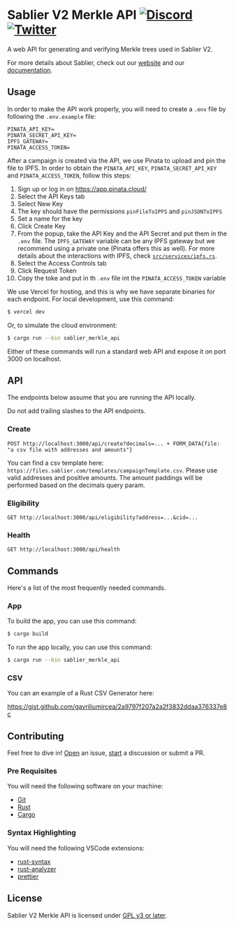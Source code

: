 # Sablier V2 Merkle API [![Discord][discord-badge]][discord] [![Twitter][twitter-badge]][twitter]

[discord]: https://discord.gg/bSwRCwWRsT
[discord-badge]: https://dcbadge.vercel.app/api/server/bSwRCwWRsT?style=flat
[twitter]: https://twitter.com/Sablier
[twitter-badge]: https://img.shields.io/twitter/follow/Sablier?label=%40Sablier

A web API for generating and verifying Merkle trees used in Sablier V2.

For more details about Sablier, check out our [website](https://sablier.com) and our
[documentation](https://docs.sablier.com).

## Usage

In order to make the API work properly, you will need to create a `.env` file by following the `.env.example` file:

```text
PINATA_API_KEY=
PINATA_SECRET_API_KEY=
IPFS_GATEWAY=
PINATA_ACCESS_TOKEN=
```

After a campaign is created via the API, we use Pinata to upload and pin the file to IPFS. In order to obtain the
`PINATA_API_KEY`, `PINATA_SECRET_API_KEY` and `PINATA_ACCESS_TOKEN`, follow this steps:

1. Sign up or log in on https://app.pinata.cloud/
1. Select the API Keys tab
1. Select New Key
1. The key should have the permissions `pinFileToIPFS` and `pinJSONToIPFS`
1. Set a name for the key
1. Click Create Key
1. From the popup, take the API Key and the API Secret and put them in the `.env` file. The `IPFS_GATEWAY` variable can
   be any IPFS gateway but we recommend using a private one (Pinata offers this as well). For more details about the
   interactions with IPFS, check [`src/services/ipfs.rs`](./src/services/ipfs.rs).
1. Select the Access Controls tab
1. Click Request Token
1. Copy the toke and put in th `.env` file int the `PINATA_ACCESS_TOKEN` variable

We use Vercel for hosting, and this is why we have separate binaries for each endpoint. For local development, use this
command:

```sh
$ vercel dev
```

Or, to simulate the cloud environment:

```sh
$ cargo run --bin sablier_merkle_api
```

Either of these commands will run a standard web API and expose it on port 3000 on localhost.

## API

The endpoints below assume that you are running the API locally.

Do not add trailing slashes to the API endpoints.

### Create

```text
POST http://localhost:3000/api/create?decimals=... + FORM_DATA{file: "a csv file with addresses and amounts"}
```

You can find a csv template here: `https://files.sablier.com/templates/campaignTemplate.csv`. Please use valid addresses
and positive amounts. The amount paddings will be performed based on the decimals query param.

### Eligibility

```text
GET http://localhost:3000/api/eligibility?address=...&cid=...
```

### Health

```text
GET http://localhost:3000/api/health
```

## Commands

Here's a list of the most frequently needed commands.

### App

To build the app, you can use this command:

```sh
$ cargo build
```

To run the app locally, you can use this command:

```sh
$ cargo run --bin sablier_merkle_api
```

### CSV

You can an example of a Rust CSV Generator here:

https://gist.github.com/gavriliumircea/2a9797f207a2a2f3832ddaa376337e8c

## Contributing

Feel free to dive in! [Open](https://github.com/sablier-labs/v2-merkle-api/issues/new) an issue,
[start](https://github.com/sablier-labs/v2-merkle-api/discussions/new) a discussion or submit a PR.

### Pre Requisites

You will need the following software on your machine:

- [Git](https://git-scm.com/downloads)
- [Rust](https://rust-lang.org/tools/install)
- [Cargo](https://doc.rust-lang.org/cargo/commands/cargo-install.html)

### Syntax Highlighting

You will need the following VSCode extensions:

- [rust-syntax](https://marketplace.visualstudio.com/items?itemName=dustypomerleau.rust-syntax)
- [rust-analyzer](https://marketplace.visualstudio.com/items?itemName=rust-lang.rust-analyzer)
- [prettier](https://marketplace.visualstudio.com/items?itemName=esbenp.prettier-vscode)

## License

Sablier V2 Merkle API is licensed under [GPL v3 or later](./LICENSE.md).
